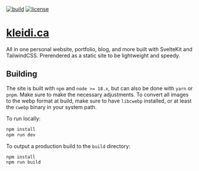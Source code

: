[![build](https://github.com/kleidib/kleidi.ca/actions/workflows/build.yml/badge.svg)](https://github.com/kleidib/kleidi.ca/actions/workflows/build.yml) [![license](https://img.shields.io/github/license/kleidib/kleidi.ca)](https://opensource.org/licenses/MIT)

# [kleidi.ca](https://kleidi.ca)

All in one personal website, portfolio, blog, and more built with SvelteKit and TailwindCSS. Prerendered as a static site to be lightweight and speedy.

## Building

The site is built with `npm` and `node >= 18.x`, but can also be done with `yarn` or `pnpm`. Make sure to make the necessary adjustments. To convert all images to the webp format at build, make sure to have `libcwebp` installed, or at least the `cwebp` binary in your system path.

To run locally:
```bash
npm install
npm run dev
```

To output a production build to the `build` directory:
```bash
npm install
npm run build
```

